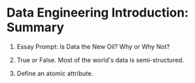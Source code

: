 # Data Engineering Introduction: Summary

1. Essay Prompt: Is Data the New Oil? Why or Why Not?

2. True or False. Most of the world's data is semi-structured.

3. Define an atomic attribute.
